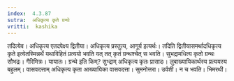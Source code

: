 ```yaml
---
index:  4.3.87
sutra:  अधिकृत्य कृते ग्रन्थे
vritti:  kashika 
---
```


तदित्येव। अधिकृत्य एतदपेक्ष्य द्वितीया। अधिकृत्य प्रस्तुत्य, आगूर्य इत्यर्थः। तदिति द्वितीयासमर्थादधिकृत्य कृते इत्येतस्मिन्नर्थे यथाविहितं प्रत्ययो भवति यत् तत् कृतं ग्रन्थश्चेत् स भवति। सुभद्रामधित्य कृतो ग्रन्थः सौभद्रः। गैरिमित्रः। यायातः। ग्रन्थे इति किम्? सुभ्द्राम् अधिकृत्य कृतः प्रासादः। लुबाख्यायिकार्थस्य प्रत्ययस्य बहुलम्। वासवदत्ताम् अधिकृत्य कृता आख्यायिका वासवदत्ता। सुमनोत्तरा। उर्वशी। न च भवति। भिमरथी।

